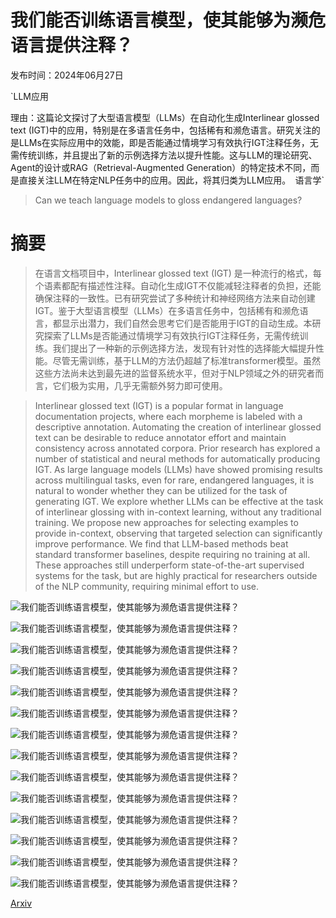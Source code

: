 # 我们能否训练语言模型，使其能够为濒危语言提供注释？

发布时间：2024年06月27日

`LLM应用

理由：这篇论文探讨了大型语言模型（LLMs）在自动化生成Interlinear glossed text (IGT)中的应用，特别是在多语言任务中，包括稀有和濒危语言。研究关注的是LLMs在实际应用中的效能，即是否能通过情境学习有效执行IGT注释任务，无需传统训练，并且提出了新的示例选择方法以提升性能。这与LLM的理论研究、Agent的设计或RAG（Retrieval-Augmented Generation）的特定技术不同，而是直接关注LLM在特定NLP任务中的应用。因此，将其归类为LLM应用。` `语言学`

> Can we teach language models to gloss endangered languages?

# 摘要

> 在语言文档项目中，Interlinear glossed text (IGT) 是一种流行的格式，每个语素都配有描述性注释。自动化生成IGT不仅能减轻注释者的负担，还能确保注释的一致性。已有研究尝试了多种统计和神经网络方法来自动创建IGT。鉴于大型语言模型（LLMs）在多语言任务中，包括稀有和濒危语言，都显示出潜力，我们自然会思考它们是否能用于IGT的自动生成。本研究探索了LLMs是否能通过情境学习有效执行IGT注释任务，无需传统训练。我们提出了一种新的示例选择方法，发现有针对性的选择能大幅提升性能。尽管无需训练，基于LLM的方法仍超越了标准transformer模型。虽然这些方法尚未达到最先进的监督系统水平，但对于NLP领域之外的研究者而言，它们极为实用，几乎无需额外努力即可使用。

> Interlinear glossed text (IGT) is a popular format in language documentation projects, where each morpheme is labeled with a descriptive annotation. Automating the creation of interlinear glossed text can be desirable to reduce annotator effort and maintain consistency across annotated corpora. Prior research has explored a number of statistical and neural methods for automatically producing IGT.
  As large language models (LLMs) have showed promising results across multilingual tasks, even for rare, endangered languages, it is natural to wonder whether they can be utilized for the task of generating IGT. We explore whether LLMs can be effective at the task of interlinear glossing with in-context learning, without any traditional training. We propose new approaches for selecting examples to provide in-context, observing that targeted selection can significantly improve performance. We find that LLM-based methods beat standard transformer baselines, despite requiring no training at all. These approaches still underperform state-of-the-art supervised systems for the task, but are highly practical for researchers outside of the NLP community, requiring minimal effort to use.

![我们能否训练语言模型，使其能够为濒危语言提供注释？](../../../paper_images/2406.18895/x1.png)

![我们能否训练语言模型，使其能够为濒危语言提供注释？](../../../paper_images/2406.18895/x2.png)

![我们能否训练语言模型，使其能够为濒危语言提供注释？](../../../paper_images/2406.18895/x3.png)

![我们能否训练语言模型，使其能够为濒危语言提供注释？](../../../paper_images/2406.18895/x4.png)

![我们能否训练语言模型，使其能够为濒危语言提供注释？](../../../paper_images/2406.18895/x5.png)

![我们能否训练语言模型，使其能够为濒危语言提供注释？](../../../paper_images/2406.18895/x6.png)

![我们能否训练语言模型，使其能够为濒危语言提供注释？](../../../paper_images/2406.18895/x7.png)

![我们能否训练语言模型，使其能够为濒危语言提供注释？](../../../paper_images/2406.18895/x8.png)

![我们能否训练语言模型，使其能够为濒危语言提供注释？](../../../paper_images/2406.18895/x9.png)

![我们能否训练语言模型，使其能够为濒危语言提供注释？](../../../paper_images/2406.18895/x10.png)

![我们能否训练语言模型，使其能够为濒危语言提供注释？](../../../paper_images/2406.18895/x11.png)

![我们能否训练语言模型，使其能够为濒危语言提供注释？](../../../paper_images/2406.18895/x12.png)

![我们能否训练语言模型，使其能够为濒危语言提供注释？](../../../paper_images/2406.18895/x13.png)

![我们能否训练语言模型，使其能够为濒危语言提供注释？](../../../paper_images/2406.18895/x14.png)

[Arxiv](https://arxiv.org/abs/2406.18895)